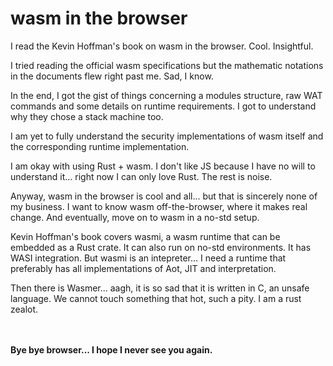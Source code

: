 # wasm in the browser

I read the Kevin Hoffman's book on wasm in the browser. Cool. Insightful.     

I tried reading the official wasm specifications but the mathematic notations in the documents flew right past me. Sad, I know.  

In the end, I got the gist of things concerning a modules structure, raw WAT commands and some details on runtime requirements. I got to understand why they chose a stack machine too.  

I am yet to fully understand the security implementations of wasm itself and the corresponding runtime implementation.  

I am okay with using Rust + wasm. I don't like JS because I have no will to understand it... right now I can only love Rust. The rest is noise.  



Anyway, wasm in the browser is cool and all... but that is sincerely none of my business. I want to know wasm off-the-browser, where it makes real change. And eventually, move on to wasm in a no-std setup.  


Kevin Hoffman's book covers wasmi, a wasm runtime that can be embedded as a Rust crate. It can also run on no-std environments. It has WASI integration. But wasmi is an intepreter... I need a runtime that preferably has all implementations of Aot, JIT and interpretation.  

Then there is Wasmer... aagh, it is so sad that it is written in C, an unsafe language. We cannot touch something that hot, such a pity. I am a rust zealot.


<br><br>
**Bye bye browser... I hope I never see you again.** 
